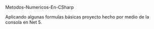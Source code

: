Metodos-Numericos-En-CSharp

Aplicando algunas formulas básicas proyecto hecho por medio de la consola en Net 5. 

